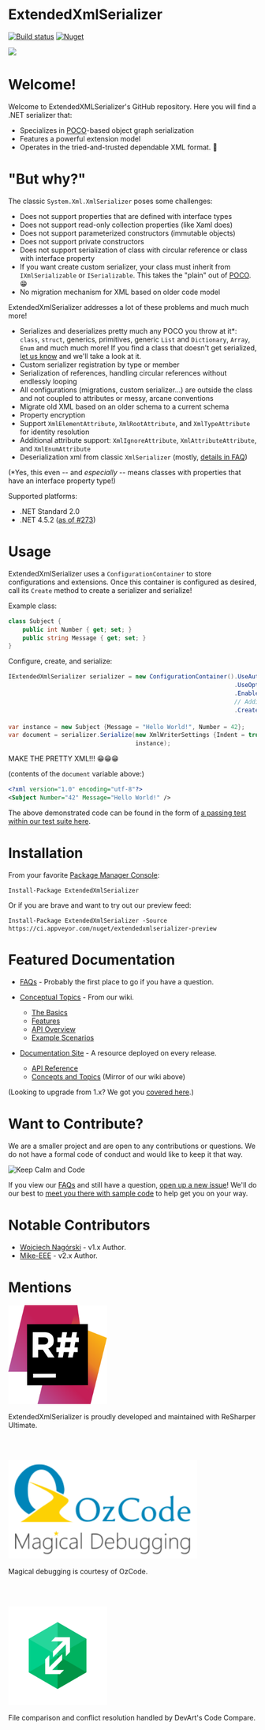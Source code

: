 ExtendedXmlSerializer
=====================

[![Build status](https://ci.appveyor.com/api/projects/status/ub776yxp0nj535qp?svg=true)](https://ci.appveyor.com/project/ExtendedXmlSerializer/extendedxmlserializer) [![Nuget](https://img.shields.io/nuget/v/ExtendedXmlSerializer.svg)](https://www.nuget.org/packages/ExtendedXmlSerializer/)

<img src="https://extendedxmlserializer.github.io/img/logoBig.png" height="200px">


Welcome!
========

Welcome to ExtendedXMLSerializer's GitHub repository.  Here you will find a .NET serializer that:

- Specializes in [POCO](https://en.wikipedia.org/wiki/Plain_old_CLR_object)-based object graph serialization
- Features a powerful extension model
- Operates in the tried-and-trusted dependable XML format. 💖

"But why?"
==========

The classic `System.Xml.XmlSerializer` poses some challenges:

- Does not support properties that are defined with interface types
- Does not support read-only collection properties (like Xaml does)
- Does not support parameterized constructors (immutable objects)
- Does not support private constructors
- Does not support serialization of class with circular reference or class with interface property
- If you want create custom serializer, your class must inherit from `IXmlSerializable` or `ISerializable`.  This takes the "plain" out of [POCO](https://en.wikipedia.org/wiki/Plain_old_CLR_object). 😁
- No migration mechanism for XML based on older code model

ExtendedXmlSerializer addresses a lot of these problems and much much more!

- Serializes and deserializes pretty much any POCO you throw at it*: `class`, `struct`, generics, primitives, generic `List` and `Dictionary`, `Array`, `Enum` and much much more! If you find a class that doesn't get serialized, [let us know](https://github.com/ExtendedXmlSerializer/home/issues/new) and we'll take a look at it.
- Custom serializer registration by type or member
- Serialization of references, handling circular references without endlessly looping
- All configurations (migrations, custom serializer...) are outside the class and not coupled to attributes or messy, arcane conventions
- Migrate old XML based on an older schema to a current schema
- Property encryption
- Support `XmlElementAttribute`, `XmlRootAttribute`, and `XmlTypeAttribute` for identity resolution
- Additional attribute support: `XmlIgnoreAttribute`, `XmlAttributeAttribute`, and `XmlEnumAttribute`
- Deserialization xml from classic `XmlSerializer` (mostly, [details in FAQ](https://github.com/ExtendedXmlSerializer/home/wiki/FAQs#systemxmlserializer-vs-extendedxmlserializer))

(\*Yes, this even -- and *especially* -- means classes with properties that have an interface property type!)

Supported platforms:

- .NET Standard 2.0
- .NET 4.5.2 ([as of #273](https://github.com/ExtendedXmlSerializer/home/issues/273))

Usage
=====

ExtendedXmlSerializer uses a `ConfigurationContainer` to store configurations and extensions.  Once this container is configured as desired, call its `Create` method to create a serializer and serialize!

Example class:

``` csharp
class Subject {
    public int Number { get; set; }
    public string Message { get; set; }
}
```

Configure, create, and serialize:

``` csharp
IExtendedXmlSerializer serializer = new ConfigurationContainer().UseAutoFormatting()
                                                                .UseOptimizedNamespaces()
                                                                .EnableImplicitTyping(typeof(Subject))
                                                                // Additional configurations...
                                                                .Create();

var instance = new Subject {Message = "Hello World!", Number = 42};
var document = serializer.Serialize(new XmlWriterSettings {Indent = true},
                                    instance);
```

MAKE THE PRETTY XML!!! 😁😁😁

(contents of the `document` variable above:)

``` xml
<?xml version="1.0" encoding="utf-8"?>
<Subject Number="42" Message="Hello World!" />
```

The above demonstrated code can be found in the form of [a passing test within our test suite here](https://github.com/ExtendedXmlSerializer/home/blob/a7667b3f56ce15e3146f0ca061e7dae162b1a448/test/ExtendedXmlSerializer.Tests.ReportedIssues/Issue282Tests_README.cs#L11-L33).

Installation
============

From your favorite [Package Manager Console](https://docs.microsoft.com/en-us/nuget/consume-packages/install-use-packages-powershell):

```
Install-Package ExtendedXmlSerializer
```

Or if you are brave and want to try out our preview feed:

```
Install-Package ExtendedXmlSerializer -Source https://ci.appveyor.com/nuget/extendedxmlserializer-preview
```

Featured Documentation
======================

- [FAQs](https://github.com/ExtendedXmlSerializer/home/wiki/FAQs) - Probably the first place to go if you have a question.

- [Conceptual Topics](https://github.com/ExtendedXmlSerializer/home/wiki) - From our wiki.
  - [The Basics](https://github.com/ExtendedXmlSerializer/home/wiki/The-Basics)
  - [Features](https://github.com/ExtendedXmlSerializer/home/wiki/Features#experimental)
  - [API Overview](https://github.com/ExtendedXmlSerializer/home/wiki/API-Overview)
  - [Example Scenarios](https://github.com/ExtendedXmlSerializer/home/wiki/Example-Scenarios)

- [Documentation Site](https://extendedxmlserializer.github.io/documentation/) - A resource deployed on every release.
  - [API Reference](https://extendedxmlserializer.github.io/documentation/reference/)
  - [Concepts and Topics](https://extendedxmlserializer.github.io/documentation/conceptual/) (Mirror of our wiki above)

(Looking to upgrade from 1.x?  We got you [covered here](https://github.com/ExtendedXmlSerializer/home/wiki/How-to-Upgrade-from-v1.x-to-v2).)

Want to Contribute?
===================

We are a smaller project and are open to any contributions or questions.  We do not have a formal code of conduct and would like to keep it that way.

![Keep Calm and Code](https://i.imgur.com/6wP6Zqy.png)

If you view our [FAQs](https://github.com/ExtendedXmlSerializer/home/wiki/FAQs) and still have a question, [open up a new issue](https://github.com/ExtendedXmlSerializer/home/issues/new)!  We'll do our best to [meet you there with sample code](https://github.com/ExtendedXmlSerializer/home/issues?q=is%3Aissue+label%3ADocumentation+sort%3Aupdated-desc) to help get you on your way.

Notable Contributors
========================

- [Wojciech Nagórski](https://github.com/WojciechNagorski) - v1.x Author.
- [Mike-EEE](https://github.com/Mike-EEE) - v2.x Author.

Mentions
========

[<img src="https://github.com/DragonSpark/blog.dragonspark.us/blob/a49ead8aa87f61dd6c4d6f5999e6d01b8823d57b/static/images/ReSharper.png?raw=true" height="200" width="200" />](https://www.jetbrains.com/resharper/download/)

ExtendedXmlSerializer is proudly developed and maintained with ReSharper Ultimate.

<br />
<br />

[<img src="https://raw.githubusercontent.com/DragonSpark/blog.dragonspark.us/a49ead8aa87f61dd6c4d6f5999e6d01b8823d57b/static/images/OzCode.svg?sanitize=true" height="200" />](https://www.oz-code.com/)

Magical debugging is courtesy of OzCode.

<br />
<br />

[<img src="https://raw.githubusercontent.com/SuperDotNet/superdotnet.run/c83812c7120c1d6a1cb0db13bee2d4ff0a5fc526/static/images/CodeCompare.svg?sanitize=true" height="200" />](https://www.devart.com/codecompare/)

File comparison and conflict resolution handled by DevArt's Code Compare.
